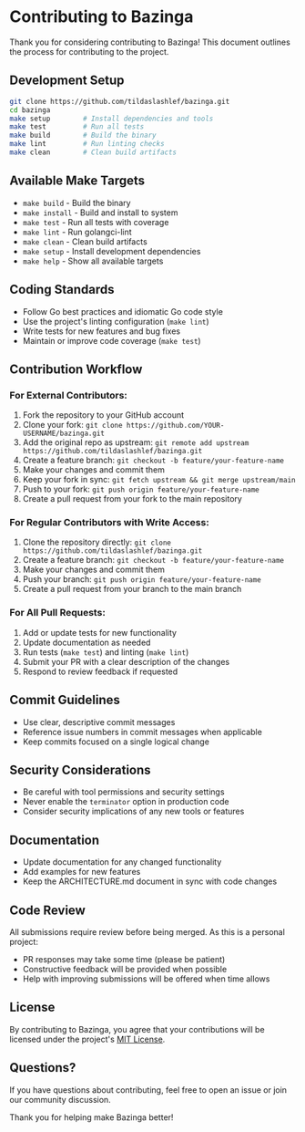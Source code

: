 # Contributing to Bazinga

Thank you for considering contributing to Bazinga! This document outlines the process for contributing to the project.

## Development Setup

```bash
git clone https://github.com/tildaslashlef/bazinga.git
cd bazinga
make setup        # Install dependencies and tools
make test         # Run all tests
make build        # Build the binary
make lint         # Run linting checks
make clean        # Clean build artifacts
```

## Available Make Targets

- `make build` - Build the binary
- `make install` - Build and install to system
- `make test` - Run all tests with coverage
- `make lint` - Run golangci-lint
- `make clean` - Clean build artifacts
- `make setup` - Install development dependencies
- `make help` - Show all available targets

## Coding Standards

- Follow Go best practices and idiomatic Go code style
- Use the project's linting configuration (`make lint`)
- Write tests for new features and bug fixes
- Maintain or improve code coverage (`make test`)

## Contribution Workflow

### For External Contributors:
1. Fork the repository to your GitHub account
2. Clone your fork: `git clone https://github.com/YOUR-USERNAME/bazinga.git`
3. Add the original repo as upstream: `git remote add upstream https://github.com/tildaslashlef/bazinga.git`
4. Create a feature branch: `git checkout -b feature/your-feature-name`
5. Make your changes and commit them
6. Keep your fork in sync: `git fetch upstream && git merge upstream/main`
7. Push to your fork: `git push origin feature/your-feature-name`
8. Create a pull request from your fork to the main repository

### For Regular Contributors with Write Access:
1. Clone the repository directly: `git clone https://github.com/tildaslashlef/bazinga.git`
2. Create a feature branch: `git checkout -b feature/your-feature-name` 
3. Make your changes and commit them
4. Push your branch: `git push origin feature/your-feature-name`
5. Create a pull request from your branch to the main branch

### For All Pull Requests:
1. Add or update tests for new functionality
2. Update documentation as needed
3. Run tests (`make test`) and linting (`make lint`)
4. Submit your PR with a clear description of the changes
5. Respond to review feedback if requested

## Commit Guidelines

- Use clear, descriptive commit messages
- Reference issue numbers in commit messages when applicable
- Keep commits focused on a single logical change

## Security Considerations

- Be careful with tool permissions and security settings
- Never enable the `terminator` option in production code
- Consider security implications of any new tools or features

## Documentation

- Update documentation for any changed functionality
- Add examples for new features
- Keep the ARCHITECTURE.md document in sync with code changes

## Code Review

All submissions require review before being merged. As this is a personal project:

- PR responses may take some time (please be patient)
- Constructive feedback will be provided when possible
- Help with improving submissions will be offered when time allows

## License

By contributing to Bazinga, you agree that your contributions will be licensed under the project's [MIT License](LICENSE).

## Questions?

If you have questions about contributing, feel free to open an issue or join our community discussion.

Thank you for helping make Bazinga better!
